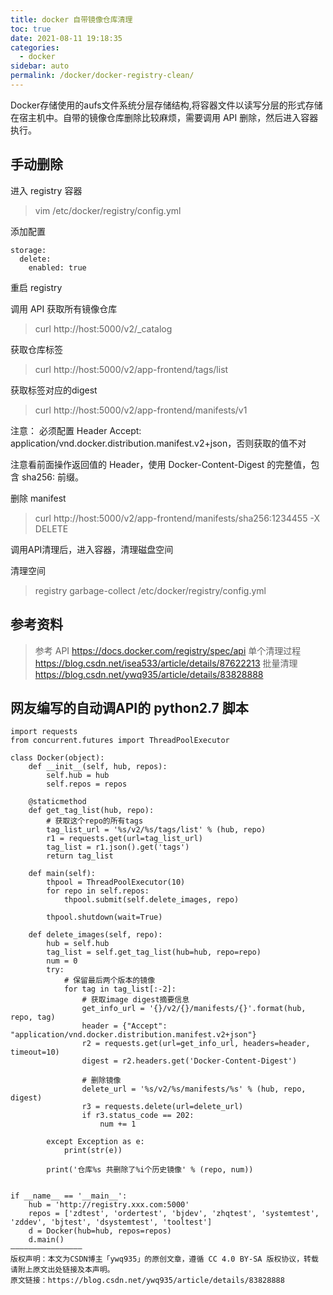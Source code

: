 ```yaml
---
title: docker 自带镜像仓库清理
toc: true
date: 2021-08-11 19:18:35
categories: 
  - docker
sidebar: auto
permalink: /docker/docker-registry-clean/
---
```


Docker存储使用的aufs文件系统分层存储结构,将容器文件以读写分层的形式存储在宿主机中。自带的镜像仓库删除比较麻烦，需要调用 API 删除，然后进入容器执行。


## 手动删除

进入 registry 容器

> vim /etc/docker/registry/config.yml

添加配置

```
storage:
  delete:
    enabled: true
```

重启 registry

调用 API 获取所有镜像仓库 

> curl http://host:5000/v2/_catalog

获取仓库标签

> curl http://host:5000/v2/app-frontend/tags/list

获取标签对应的digest

> curl http://host:5000/v2/app-frontend/manifests/v1

注意： 必须配置 Header Accept: application/vnd.docker.distribution.manifest.v2+json，否则获取的值不对

注意看前面操作返回值的 Header，使用 Docker-Content-Digest 的完整值，包含 sha256: 前缀。

删除 manifest 

> curl http://host:5000/v2/app-frontend/manifests/sha256:1234455 -X DELETE

调用API清理后，进入容器，清理磁盘空间

清理空间

> registry garbage-collect /etc/docker/registry/config.yml

## 参考资料

> 参考 API https://docs.docker.com/registry/spec/api
> 单个清理过程 https://blog.csdn.net/isea533/article/details/87622213
> 批量清理 https://blog.csdn.net/ywq935/article/details/83828888

## 网友编写的自动调API的 python2.7 脚本

```
import requests
from concurrent.futures import ThreadPoolExecutor

class Docker(object):
    def __init__(self, hub, repos):
        self.hub = hub
        self.repos = repos

    @staticmethod
    def get_tag_list(hub, repo):
        # 获取这个repo的所有tags
        tag_list_url = '%s/v2/%s/tags/list' % (hub, repo)
        r1 = requests.get(url=tag_list_url)
        tag_list = r1.json().get('tags')
        return tag_list

    def main(self):
        thpool = ThreadPoolExecutor(10)
        for repo in self.repos:
            thpool.submit(self.delete_images, repo)

        thpool.shutdown(wait=True)

    def delete_images(self, repo):
        hub = self.hub
        tag_list = self.get_tag_list(hub=hub, repo=repo)
        num = 0
        try:
            # 保留最后两个版本的镜像
            for tag in tag_list[:-2]:
                # 获取image digest摘要信息
                get_info_url = '{}/v2/{}/manifests/{}'.format(hub, repo, tag)
                header = {"Accept": "application/vnd.docker.distribution.manifest.v2+json"}
                r2 = requests.get(url=get_info_url, headers=header, timeout=10)
                digest = r2.headers.get('Docker-Content-Digest')

                # 删除镜像
                delete_url = '%s/v2/%s/manifests/%s' % (hub, repo, digest)
                r3 = requests.delete(url=delete_url)
                if r3.status_code == 202:
                    num += 1

        except Exception as e:
            print(str(e))

        print('仓库%s 共删除了%i个历史镜像' % (repo, num))


if __name__ == '__main__':
    hub = 'http://registry.xxx.com:5000'
    repos = ['zdtest', 'ordertest', 'bjdev', 'zhqtest', 'systemtest', 'zddev', 'bjtest', 'dsystemtest', 'tooltest']
    d = Docker(hub=hub, repos=repos)
    d.main()
————————————————
版权声明：本文为CSDN博主「ywq935」的原创文章，遵循 CC 4.0 BY-SA 版权协议，转载请附上原文出处链接及本声明。
原文链接：https://blog.csdn.net/ywq935/article/details/83828888
```
